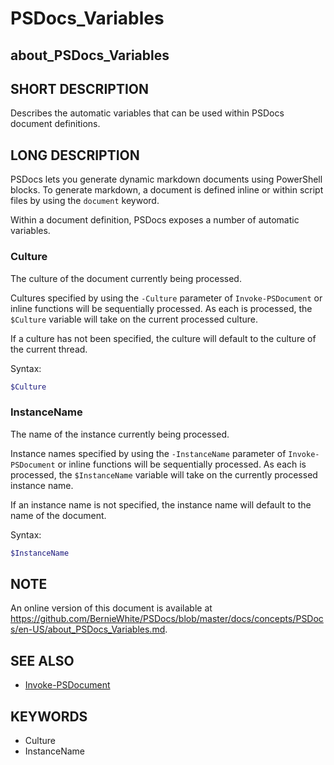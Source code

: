 # PSDocs_Variables

## about_PSDocs_Variables

## SHORT DESCRIPTION

Describes the automatic variables that can be used within PSDocs document definitions.

## LONG DESCRIPTION

PSDocs lets you generate dynamic markdown documents using PowerShell blocks. To generate markdown, a document is defined inline or within script files by using the `document` keyword.

Within a document definition, PSDocs exposes a number of automatic variables.

### Culture

The culture of the document currently being processed.

Cultures specified by using the `-Culture` parameter of `Invoke-PSDocument` or inline functions will be sequentially processed. As each is processed, the `$Culture` variable will take on the current processed culture.

If a culture has not been specified, the culture will default to the culture of the current thread.

Syntax:

```powershell
$Culture
```

### InstanceName

The name of the instance currently being processed.

Instance names specified by using the `-InstanceName` parameter of `Invoke-PSDocument` or inline functions will be sequentially processed. As each is processed, the `$InstanceName` variable will take on the currently processed instance name.

If an instance name is not specified, the instance name will default to the name of the document.

Syntax:

```powershell
$InstanceName
```

## NOTE

An online version of this document is available at https://github.com/BernieWhite/PSDocs/blob/master/docs/concepts/PSDocs/en-US/about_PSDocs_Variables.md.

## SEE ALSO

- [Invoke-PSDocument](https://github.com/BernieWhite/PSDocs/blob/master/docs/commands/PSDocs/en-US/Invoke-PSDocument.md)

## KEYWORDS

- Culture
- InstanceName
